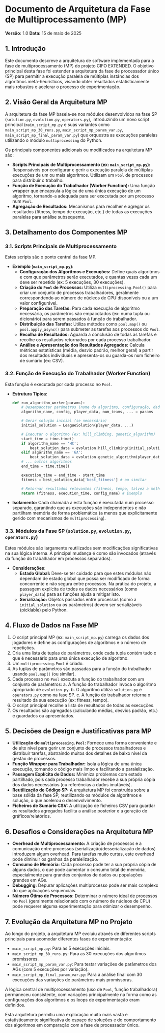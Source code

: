 # Documento de Arquitetura da Fase de Multiprocessamento (MP)

**Versão:** 1.0
**Data:** 15 de maio de 2025

## 1. Introdução

Este documento descreve a arquitetura de software implementada para a fase de multiprocessamento (MP) do projeto CIFO EXTENDED. O objetivo principal desta fase foi estender a arquitetura da fase de processador único (SP) para permitir a execução paralela de múltiplas instâncias dos algoritmos meta-heurísticos, visando obter resultados estatisticamente mais robustos e acelerar o processo de experimentação.

## 2. Visão Geral da Arquitetura MP

A arquitetura da fase MP baseia-se nos módulos desenvolvidos na fase SP (`solution.py`, `evolution.py`, `operators.py`), introduzindo um novo script principal (`main_script_mp.py` e suas variantes como `main_script_mp_30_runs.py`, `main_script_mp_param_var.py`, `main_script_mp_final_param_var.py`) que orquestra as execuções paralelas utilizando o módulo `multiprocessing` do Python.

Os principais componentes adicionais ou modificados na arquitetura MP são:

*   **Scripts Principais de Multiprocessamento (ex: `main_script_mp.py`):** Responsáveis por configurar e gerir a execução paralela de múltiplas execuções de um ou mais algoritmos. Utilizam um `Pool` de processos para distribuir o trabalho.
*   **Função de Execução do Trabalhador (Worker Function):** Uma função wrapper que encapsula a lógica de uma única execução de um algoritmo, tornando-a adequada para ser executada por um processo num `Pool`.
*   **Agregação de Resultados:** Mecanismos para recolher e agregar os resultados (fitness, tempo de execução, etc.) de todas as execuções paralelas para análise subsequente.

## 3. Detalhamento dos Componentes MP

### 3.1. Scripts Principais de Multiprocessamento

Estes scripts são o ponto central da fase MP.

*   **Exemplo (`main_script_mp.py`):**
    *   **Configuração dos Algoritmos e Execuções:** Define quais algoritmos e com que parâmetros serão executados, e quantas vezes cada um deve ser repetido (ex: 5 execuções, 30 execuções).
    *   **Criação do `Pool` de Processos:** Utiliza `multiprocessing.Pool()` para criar um conjunto de processos trabalhadores, geralmente correspondendo ao número de núcleos de CPU disponíveis ou a um valor configurável.
    *   **Preparação das Tarefas:** Para cada execução de algoritmo necessária, os parâmetros são empacotados (ex: numa tupla ou dicionário) para serem passados à função do trabalhador.
    *   **Distribuição das Tarefas:** Utiliza métodos como `pool.map()` ou `pool.apply_async()` para submeter as tarefas aos processos do `Pool`.
    *   **Recolha de Resultados:** Aguarda a conclusão de todas as tarefas e recolhe os resultados retornados por cada processo trabalhador.
    *   **Análise e Apresentação dos Resultados Agregados:** Calcula métricas estatísticas (média, desvio padrão, melhor geral) a partir dos resultados individuais e apresenta-os ou guarda-os num ficheiro de sumário (ex: CSV).

### 3.2. Função de Execução do Trabalhador (Worker Function)

Esta função é executada por cada processo no `Pool`.

*   **Estrutura Típica:**
    ```python
    def run_algorithm_worker(params):
        # Desempacotar parâmetros (nome do algoritmo, configuração, dados dos jogadores, etc.)
        algorithm_name, config, player_data, num_teams, ... = params

        # Gerar solução inicial (se necessário)
        initial_solution = LeagueSolution(player_data, ...)

        # Executar o algoritmo (ex: hill_climbing, genetic_algorithm)
        start_time = time.time()
        if algorithm_name == 'HC':
            best_solution_data = evolution.hill_climbing(initial_solution, ...)
        elif algorithm_name == 'GA':
            best_solution_data = evolution.genetic_algorithm(player_data, ...)
        # ... outros algoritmos
        end_time = time.time()

        execution_time = end_time - start_time
        fitness = best_solution_data['best_fitness'] # ou similar

        # Retornar resultados relevantes (fitness, tempo, talvez a melhor solução)
        return (fitness, execution_time, config_name) # Exemplo
    ```
*   **Isolamento:** Cada chamada a esta função é executada num processo separado, garantindo que as execuções são independentes e não partilham memória de forma problemática (a menos que explicitamente gerido com mecanismos de `multiprocessing`).

### 3.3. Módulos da Fase SP (`solution.py`, `evolution.py`, `operators.py`)

Estes módulos são largamente reutilizados sem modificações significativas na sua lógica interna. A principal mudança é como são invocados (através da função do trabalhador em processos separados).

*   **Considerações:**
    *   **Estado Global:** Deve-se ter cuidado para que estes módulos não dependam de estado global que possa ser modificado de forma concorrente e não segura entre processos. Na prática do projeto, a passagem explícita de todos os dados necessários (como `player_data`) para as funções ajuda a mitigar isto.
    *   **Serialização:** Objetos passados entre processos (como a `initial_solution` ou os parâmetros) devem ser serializáveis (picklable) pelo Python.

## 4. Fluxo de Dados na Fase MP

1.  O script principal MP (ex: `main_script_mp.py`) carrega os dados dos jogadores e define as configurações de algoritmos e o número de repetições.
2.  Cria uma lista de tuplas de parâmetros, onde cada tupla contém tudo o que é necessário para uma única execução de algoritmo.
3.  Um `multiprocessing.Pool` é criado.
4.  As tuplas de parâmetros são passadas para a função do trabalhador usando `pool.map()` (ou similar).
5.  Cada processo no `Pool` executa a função do trabalhador com um conjunto de parâmetros:
    a.  A função do trabalhador invoca o algoritmo apropriado de `evolution.py`.
    b.  O algoritmo utiliza `solution.py` e `operators.py` como na fase SP.
    c.  A função do trabalhador retorna o resultado da sua execução (ex: fitness, tempo).
6.  O script principal recolhe a lista de resultados de todas as execuções.
7.  Os resultados são agregados (calculando médias, desvios padrão, etc.) e guardados ou apresentados.

## 5. Decisões de Design e Justificativas para MP

*   **Utilização de `multiprocessing.Pool`:** Fornece uma forma conveniente e de alto nível para gerir um conjunto de processos trabalhadores e distribuir tarefas, abstraindo muitos dos detalhes de baixo nível da gestão de processos.
*   **Função Wrapper para Trabalhador:** Isola a lógica de uma única execução, tornando o código mais limpo e facilitando a paralelização.
*   **Passagem Explícita de Dados:** Minimiza problemas com estado partilhado, pois cada processo trabalhador recebe a sua própria cópia dos dados necessários (ou referências a dados imutáveis).
*   **Reutilização de Código SP:** A arquitetura MP foi construída sobre a base sólida da fase SP, reutilizando os módulos de algoritmos e solução, o que acelerou o desenvolvimento.
*   **Ficheiros de Sumário CSV:** A utilização de ficheiros CSV para guardar os resultados agregados facilita a análise posterior e a geração de gráficos/relatórios.

## 6. Desafios e Considerações na Arquitetura MP

*   **Overhead de Multiprocessamento:** A criação de processos e a comunicação entre processos (serialização/desserialização de dados) introduzem algum overhead. Para tarefas muito curtas, este overhead pode diminuir os ganhos da paralelização.
*   **Consumo de Memória:** Cada processo pode ter a sua própria cópia de alguns dados, o que pode aumentar o consumo total de memória, especialmente para grandes conjuntos de dados ou populações grandes em AGs.
*   **Debugging:** Depurar aplicações multiprocesso pode ser mais complexo do que aplicações sequenciais.
*   **Número Ótimo de Processos:** Determinar o número ideal de processos no `Pool` (geralmente relacionado com o número de núcleos de CPU) pode requerer alguma experimentação para otimizar o desempenho.

## 7. Evolução da Arquitetura MP no Projeto

Ao longo do projeto, a arquitetura MP evoluiu através de diferentes scripts principais para acomodar diferentes fases de experimentação:

*   `main_script_mp.py`: Para as 5 execuções iniciais.
*   `main_script_mp_30_runs.py`: Para as 30 execuções dos algoritmos promissores.
*   `main_script_mp_param_var.py`: Para testar variações de parâmetros dos AGs (com 5 execuções por variação).
*   `main_script_mp_final_param_var.py`: Para a análise final com 30 execuções das variações de parâmetros mais promissoras.

A lógica central de multiprocessamento (uso de `Pool`, função trabalhadora) permaneceu consistente, com variações principalmente na forma como as configurações dos algoritmos e os loops de experimentação eram definidos.

Esta arquitetura permitiu uma exploração muito mais vasta e estatisticamente significativa do espaço de soluções e do comportamento dos algoritmos em comparação com a fase de processador único.


